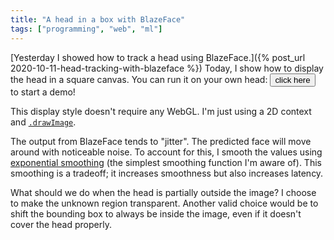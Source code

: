 ```yaml
---
title: "A head in a box with BlazeFace"
tags: ["programming", "web", "ml"]
---
```


[Yesterday I showed how to track a head using BlazeFace.]({% post_url 2020-10-11-head-tracking-with-blazeface %})
Today, I show how to display the head in a square canvas.
You can run it on your own head:
<button onclick="main(); this.onclick=null">click here</button> to start a demo!

<video id="webcam" style="display: none;"></video>
<canvas id="display" style="border-radius: 10px; box-shadow: none; background-color: #234;"></canvas>

This display style doesn't require any WebGL.
I'm just using a 2D context and [`.drawImage`](https://developer.mozilla.org/en-US/docs/Web/API/CanvasRenderingContext2D/drawImage).

The output from BlazeFace tends to "jitter".
The predicted face will move around with noticeable noise.
To account for this, I smooth the values using [exponential smoothing](https://en.wikipedia.org/wiki/Exponential_smoothing)
(the simplest smoothing function I'm aware of).
This smoothing is a tradeoff; 
it increases smoothness but also increases latency.

What should we do when the head is partially outside the image?
I choose to make the unknown region transparent.
Another valid choice would be to shift the bounding box to always be inside the image,
even if it doesn't cover the head properly.

<script src="https://cdn.jsdelivr.net/npm/@tensorflow/tfjs@2.4"></script>
<script src="https://cdn.jsdelivr.net/npm/@tensorflow-models/blazeface@0.0.5"></script>
<script>
  const webcamVideoEl = document.getElementById("webcam");
  const displayCanvasEl = document.getElementById("display");
  const ctx = displayCanvasEl.getContext('2d');

  const MODEL_HEAD_EAR_COORD_X = 0.7;
  const MODEL_HEAD_RIGHT_EYE_COORD = [ 0.3, 0.3, 0.7 ];
  const MODEL_HEAD_BOUNDING_SPHERE_CENTER_COORD = [ 0, 0.3, 0.3 ];
  const MODEL_HEAD_BOUNDING_SPHERE_RADIUS = 1.35;

  const THROW = 0.3;

  const DISPLAY_CANVAS_WIDTH = 200;

  displayCanvasEl.width = DISPLAY_CANVAS_WIDTH;
  displayCanvasEl.height = DISPLAY_CANVAS_WIDTH;
  
  function avg(x, y) {
    return (x+y)/2;
  }

  function vec2_avg(v1, v2) {
    return [
      avg(v1[0], v2[0]),
      avg(v1[1], v2[1])
    ];
  }

  function vec2_sub(v1, v2) {
    return [
      v1[0]-v2[0],
      v1[1]-v2[1],
    ];
  }

  function vec2_add(...args) {
    const out = [0,0];
    for (v of args) {
      out[0] += v[0];
      out[1] += v[1];
    }
    return out;
  }

  function vec2_mul(v, m) {
    return [
      v[0] * m, 
      v[1] * m
    ];
  }

  const xzUnitCirclePoints = [];
  for (let theta = 0; theta <  2*Math.PI; theta += 0.1) {
    xzUnitCirclePoints.push([
      Math.sin(theta),
      0,
      Math.cos(theta)
    ]);
  }

  function vecLength(v) {
    const [x,y] = v;
    return Math.sqrt(x*x + y*y);
  }

  function mix(p, a, b) {
    return p*b + (1-p)*a;
  }

  function boundingCircleOf(prediction) {
    const rightEye = prediction.landmarks[0];
    const leftEye = prediction.landmarks[1];
    const nose = prediction.landmarks[2];
    const rightEar = prediction.landmarks[4];
    const leftEar = prediction.landmarks[5];

    const origin = vec2_avg(leftEar, rightEar);
    const unitZ = vec2_sub(nose, origin);
    const unitX = vec2_mul(vec2_sub(rightEar, origin), 1/MODEL_HEAD_EAR_COORD_X);
    const eyesZ = vec2_mul(unitZ, MODEL_HEAD_RIGHT_EYE_COORD[2]);

    const leftEyeOnXZPlane =  vec2_add(origin, vec2_mul(unitX, -MODEL_HEAD_RIGHT_EYE_COORD[0]), eyesZ);
    const rightEyeOnXZPlane = vec2_add(origin, vec2_mul(unitX,  MODEL_HEAD_RIGHT_EYE_COORD[0]), eyesZ);

    const eyesY = vec2_avg(
      vec2_sub(leftEye, leftEyeOnXZPlane),
      vec2_sub(rightEye, rightEyeOnXZPlane)
    );

    const unitY = vec2_mul(eyesY, 1/MODEL_HEAD_RIGHT_EYE_COORD[1]);

    function project(worldCoord) {
      return vec2_add(
        origin,
        vec2_mul(unitX, worldCoord[0]),
        vec2_mul(unitY, worldCoord[1]),
        vec2_mul(unitZ, worldCoord[2])
      );
    }

    const boundingCircleCenter = project(MODEL_HEAD_BOUNDING_SPHERE_CENTER_COORD);

    let unitLength = 0;
    for (const p of xzUnitCirclePoints) {
      const projectedUnitCirclePoint = vec2_add(
        vec2_mul(unitX, p[0]),
        vec2_mul(unitY, p[1]),
        vec2_mul(unitZ, p[2])
      );
      unitLength = Math.max(unitLength, vecLength(projectedUnitCirclePoint));
    }

    const boundingCircleRadius = unitLength * MODEL_HEAD_BOUNDING_SPHERE_RADIUS;

    return [boundingCircleCenter, boundingCircleRadius];
  }

  async function main() {
    const [model, stream] = await Promise.all([
      blazeface.load({ maxFaces: 1 }), 
      navigator.mediaDevices.getUserMedia({ video: { facingMode: "user", width: { ideal: 320 } } })
    ]);

    webcamVideoEl.srcObject = stream;
    webcamVideoEl.play();

    let avgBoundingBoxCenter = [ 0, 0 ];
    let avgBoundingBoxRadius = 50;

    let latestBoundingBox = [0, 0, 50, 50];

    async function onFrame(now, metadata) {
      const predictions = await model.estimateFaces(webcamVideoEl, false /* returnTensors */);
      if (predictions.length > 0) {
        [center, radius] = boundingCircleOf(predictions[0]);

        avgBoundingBoxCenter[0] = mix(THROW, avgBoundingBoxCenter[0], center[0]);
        avgBoundingBoxCenter[1] = mix(THROW, avgBoundingBoxCenter[1], center[1]);
        avgBoundingBoxRadius    = mix(THROW, avgBoundingBoxRadius, radius);

        console.log(avgBoundingBoxRadius);

        latestBoundingBox = [
          avgBoundingBoxCenter[0]-avgBoundingBoxRadius, 
          avgBoundingBoxCenter[1]-avgBoundingBoxRadius, 
          avgBoundingBoxRadius*2, 
          avgBoundingBoxRadius*2
        ];
      }

      displayCanvasEl.width = DISPLAY_CANVAS_WIDTH;
      ctx.drawImage(
        webcamVideoEl, 
        latestBoundingBox[0], latestBoundingBox[1], 
        latestBoundingBox[2], latestBoundingBox[3], 
        0, 0, 
        DISPLAY_CANVAS_WIDTH, DISPLAY_CANVAS_WIDTH
      );

      webcamVideoEl.requestVideoFrameCallback(onFrame);
    }

    webcamVideoEl.requestVideoFrameCallback(onFrame);
  }
</script>